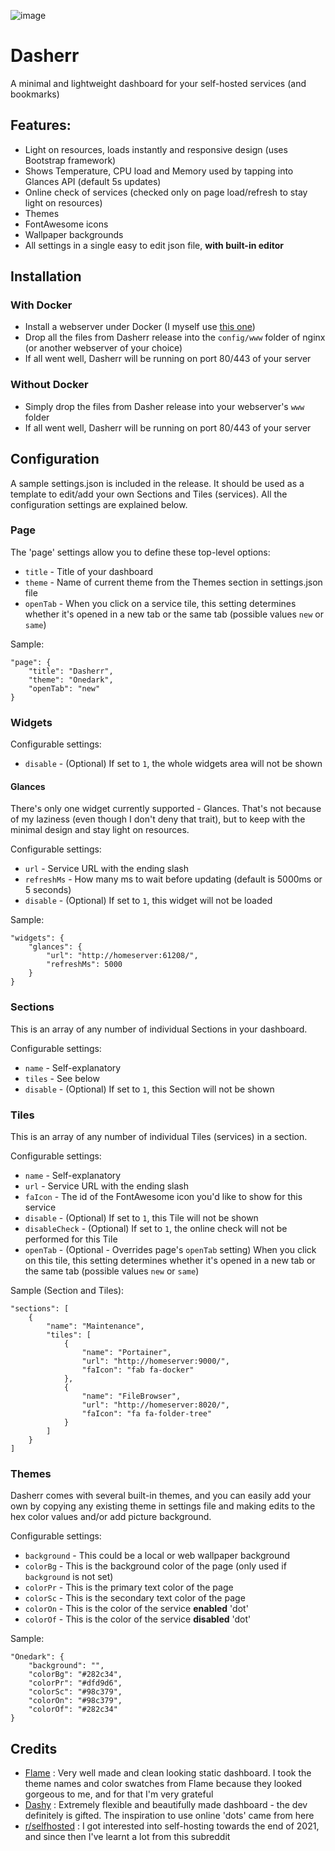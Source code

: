 ![image](https://user-images.githubusercontent.com/5120628/199825180-c7130c78-2e36-475b-a2d7-7c04c71ed513.png)

# Dasherr
A minimal and lightweight dashboard for your self-hosted services (and bookmarks)

## Features:
- Light on resources, loads instantly and responsive design (uses Bootstrap framework)
- Shows Temperature, CPU load and Memory used by tapping into Glances API (default 5s updates)
- Online check of services (checked only on page load/refresh to stay light on resources)
- Themes
- FontAwesome icons
- Wallpaper backgrounds
- All settings in a single easy to edit json file, **with built-in editor**

## Installation
### With Docker
- Install a webserver under Docker (I myself use [this one](https://hub.docker.com/r/linuxserver/nginx))
- Drop all the files from Dasherr release into the `config/www` folder of nginx (or another webserver of your choice)
- If all went well, Dasherr will be running on port 80/443 of your server

### Without Docker
- Simply drop the files from Dasher release into your webserver's `www` folder
- If all went well, Dasherr will be running on port 80/443 of your server

## Configuration
A sample settings.json is included in the release. It should be used as a template to edit/add your own Sections and Tiles (services). All the configuration settings are explained below.

### Page
The 'page' settings allow you to define these top-level options:
- `title` - Title of your dashboard
- `theme` - Name of current theme from the Themes section in settings.json file
- `openTab` - When you click on a service tile, this setting determines whether it's opened in a new tab or the same tab (possible values `new` or `same`)

Sample:
```
"page": {
	"title": "Dasherr",
	"theme": "Onedark",
	"openTab": "new"
}
```

### Widgets
Configurable settings:
- `disable` - (Optional) If set to `1`, the whole widgets area will not be shown

#### Glances
There's only one widget currently supported - Glances. That's not because of my laziness (even though I don't deny that trait), but to keep with the minimal design and stay light on resources.

Configurable settings:
- `url` - Service URL with the ending slash
- `refreshMs` - How many ms to wait before updating (default is 5000ms or 5 seconds)
- `disable` - (Optional) If set to `1`, this widget will not be loaded

Sample:
```
"widgets": {
	"glances": {
		"url": "http://homeserver:61208/",
		"refreshMs": 5000
	}
}
```

### Sections
This is an array of any number of individual Sections in your dashboard.

Configurable settings:
- `name` - Self-explanatory
- `tiles` - See below
- `disable` - (Optional) If set to `1`, this Section will not be shown

### Tiles
This is an array of any number of individual Tiles (services) in a section.

Configurable settings:
- `name` - Self-explanatory
- `url` - Service URL with the ending slash
- `faIcon` - The id of the FontAwesome icon you'd like to show for this service
- `disable` - (Optional) If set to `1`, this Tile will not be shown
- `disableCheck` - (Optional) If set to `1`, the online check will not be performed for this Tile
- `openTab` - (Optional - Overrides page's `openTab` setting) When you click on this tile, this setting determines whether it's opened in a new tab or the same tab (possible values `new` or `same`)

Sample (Section and Tiles):
```
"sections": [
	{
		"name": "Maintenance",
		"tiles": [
			{
				"name": "Portainer",
				"url": "http://homeserver:9000/",
				"faIcon": "fab fa-docker"
			},
			{
				"name": "FileBrowser",
				"url": "http://homeserver:8020/",
				"faIcon": "fa fa-folder-tree"
			}
		]
	}
]
```

### Themes
Dasherr comes with several built-in themes, and you can easily add your own by copying any existing theme in settings file and making edits to the hex color values and/or add picture background.

Configurable settings:
- `background` - This could be a local or web wallpaper background
- `colorBg` - This is the background color of the page (only used if `background` is not set)
- `colorPr` - This is the primary text color of the page
- `colorSc` - This is the secondary text color of the page
- `colorOn` - This is the color of the service **enabled** 'dot'
- `colorOf` - This is the color of the service **disabled** 'dot'

Sample:
```
"Onedark": {
	"background": "",
	"colorBg": "#282c34",
	"colorPr": "#dfd9d6",
	"colorSc": "#98c379",
	"colorOn": "#98c379",
	"colorOf": "#282c34"
}
``` 

## Credits
- [Flame](https://github.com/jordanm88/flame-dashboard) : Very well made and clean looking static dashboard. I took the theme names and color swatches from Flame because they looked gorgeous to me, and for that I'm very grateful
- [Dashy](https://github.com/lissy93/dashy) : Extremely flexible and beautifully made dashboard - the dev definitely is gifted. The inspiration to use online 'dots' came from here
- [r/selfhosted](https://www.reddit.com/r/selfhosted/) : I got interested into self-hosting towards the end of 2021, and since then I've learnt a lot from this subreddit
